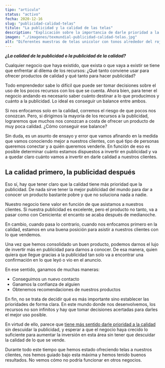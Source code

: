 ```yaml
---
tipo: "articulo"
status: "activo"
fecha: 2020-12-16
slug: "publicidad-calidad-telas"
titulo: "La publicidad y la calidad de las telas"
description: "Explicación sobre la importancia de darle prioridad a la calidad del producto en vez de a la publicidad."
imagen: "./imagenes/texmundial-publicidad-calidad-telas.jpg"
alt: "Diferentes muestras de telas unicolor con tonos alrededor del rojo y el blanco. Son una muestra de la calidad de las telas."
---
```


**_¿La calidad de la publicidad o la publicidad de la calidad?_**

Cualquier negocio que haya existido, que exista o que vaya a existir se tiene que enfrentar al dilema de los recursos: ¿Qué tanto conviene usar para ofrecer productos de calidad y qué tanto para hacer publicidad?

Todo emprendedor sabe lo difícil que puede ser tomar decisiones sobre el uso de los pocos recursos con los que se cuenta. Ahora bien, para tener el negocio andando es necesario saber cuánto destinar a lo que producimos y cuánto a la publicidad. Lo ideal es conseguir un balance entre ambos.

Si nos enfocamos solo en la calidad, corremos el riesgo de que pocos nos conozcan. Pero, si dirigimos la mayoría de los recursos a la publicidad, lograremos que muchos nos conozcan a costa de ofrecer un producto de muy poca calidad. ¿Cómo conseguir ese balance?

Sin duda, es un asunto de ensayo y error que vamos afinando en la medida que vamos conociendo mejor a nuestros clientes, con qué tipo de personas queremos conectar y a quién queremos venderle. En función de eso es posible determinar cuánto estamos dispuestos a invertir en publicidad y va a quedar claro cuánto vamos a invertir en darle calidad a nuestros clientes.

## La calidad primero, la publicidad después

Eso sí, hay que tener claro que la calidad tiene más prioridad que la publicidad. De nada sirve tener la mejor publicidad del mundo para dar a conocer un producto bastante pobre y que no soluciona nada a nadie.

Nuestro negocio tiene valor en función de que asistamos a nuestros clientes. Si nuestra publicidad es excelente, pero el producto no tanto, va a pasar como con Cenicienta: el encanto se acaba después de medianoche.

En cambio, cuando pasa lo contrario, cuando nos enfocamos primero en la calidad, estamos en una buena posición para asistir a nuestros clientes con lo que vendemos.

Una vez que hemos consolidado un buen producto, podemos darnos el lujo de invertir más en publicidad para darnos a conocer. De esa manera, quien quiera que llegue gracias a la publicidad tan solo va a encontrar una confirmación en lo que leyó o vio en el anuncio.

En ese sentido, ganamos de muchas maneras:

- Conseguimos un nuevo contacto
- Ganamos la confianza de alguien
- Obtenemos recomendaciones de nuestros productos

En fin, no se trata de decidir qué es más importante sino establecer las prioridades de forma clara. En este mundo donde nos desenvolvemos, los recursos no son infinitos y hay que tomar decisiones acertadas para darles el mejor uso posible.

En virtud de ello, parece que [tiene más sentido darle prioridad a la calidad](https://www.printful.com/blog/es/guia-algodon-poliester-telas-mixtas/) sin descuidar la publicidad, y esperar a que el negocio haya crecido lo suficiente para aumentar la inversión en esta área sin tener que descuidar la calidad de lo que se vende.

Durante todo este tiempo que hemos estado ofreciendo telas a nuestros clientes, nos hemos guiado bajo esta máxima y hemos tenido buenos resultados. No vemos cómo no podría funcionar en otros negocios.
